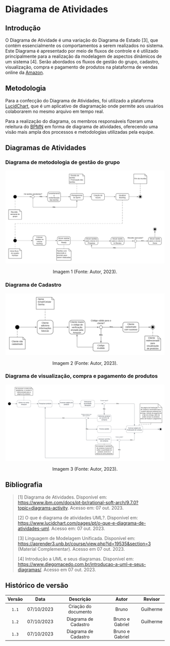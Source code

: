 # Diagrama de Atividades

## Introdução

O Diagrama de Atividade é uma variação do Diagrama de Estado [3], que contém essencialmente os comportamentos a serem realizados no sistema. Este Diagrama é apresentado por meio de fluxos de controle e é utilizado principalmente para a realização da modelagem de aspectos dinâmicos de um sistema [4]. Serão abordados os fluxos de gestão do grupo, cadastro, visualização, compra e pagamento de produtos na plataforma de vendas online da [Amazon](https://www.amazon.com.br).

## Metodologia

Para a confecção do Diagrama de Atividades, foi utilizado a plataforma [LucidChart](https://www.lucidchart.com/), que é um aplicativo de diagramação onde permite aos usuários colaborarem no mesmo arquivo em tempo real.

Para a realização do diagrama, os membros responsáveis fizeram uma releitura do [BPMN](../../Entregas/Um/BPMN.md) em forma de diagrama de atividades, oferecendo uma visão mais ampla dos processos e metodologias utilizadas pela equipe.

## Diagramas de Atividades

### Diagrama de metodologia de gestão do grupo
<center>
    <img src="assets/UML_Gestao.png"/>
    <p> Imagem 1 (Fonte: Autor, 2023).</a></p> 
</center>

### Diagrama de Cadastro
<center>
    <img src="assets/Atividade UML Cadastro.png"/>
    <p> Imagem 2 (Fonte: Autor, 2023).</a></p> 
</center>

### Diagrama de visualização, compra e pagamento de produtos
<center>
    <img src="assets/UML_Compras.png"/>
    <p> Imagem 3 (Fonte: Autor, 2023).</a></p> 
</center>

## Bibliografia

> [1] Diagrama de Atividades. Disponível em: <https://www.ibm.com/docs/pt-br/rational-soft-arch/9.7.0?topic=diagrams-activity>. Acesso em: 07 out. 2023.
>
> [2] O que é diagrama de atividades UML?. Disponível em: <https://www.lucidchart.com/pages/pt/o-que-e-diagrama-de-atividades-uml>. Acesso em: 07 out. 2023.
>
> [3] Linguagem de Modelagem Unificada. Disponível em: <https://aprender3.unb.br/course/view.php?id=19535&section=3> (Material Complementar). Acesso em 07 out. 2023.
>
> [4] Introdução a UML e seus diagramas. Disponível em: <https://www.diegomacedo.com.br/introducao-a-uml-e-seus-diagramas/>. Acesso em 07 out. 2023.



## Histórico de versão

| Versão |    Data    |                Descrição                 |     Autor      |    Revisor    |
| :----: | :--------: | :--------------------------------------: | :------------: | :-----------: |
| `1.1`  | 07/10/2023 |           Criação do documento           |     Bruno      | Guilherme              |
| `1.2`  | 07/10/2023 |           Diagrama de Cadastro           | Bruno e Gabriel| Guilherme              | 
| `1.3`  | 07/10/2023 |           Diagrama de Cadastro           | Bruno e Gabriel|                        | 